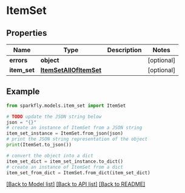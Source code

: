 # ItemSet


## Properties

Name | Type | Description | Notes
------------ | ------------- | ------------- | -------------
**errors** | **object** |  | [optional] 
**item_set** | [**ItemSetAllOfItemSet**](ItemSetAllOfItemSet.md) |  | [optional] 

## Example

```python
from sparkfly.models.item_set import ItemSet

# TODO update the JSON string below
json = "{}"
# create an instance of ItemSet from a JSON string
item_set_instance = ItemSet.from_json(json)
# print the JSON string representation of the object
print(ItemSet.to_json())

# convert the object into a dict
item_set_dict = item_set_instance.to_dict()
# create an instance of ItemSet from a dict
item_set_from_dict = ItemSet.from_dict(item_set_dict)
```
[[Back to Model list]](../README.md#documentation-for-models) [[Back to API list]](../README.md#documentation-for-api-endpoints) [[Back to README]](../README.md)


